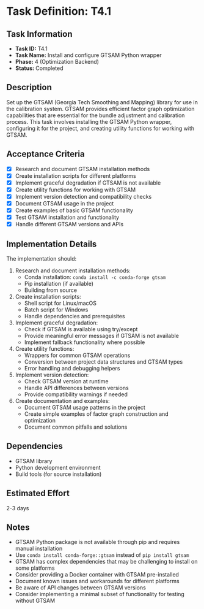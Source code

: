 # Task Definition: T4.1

## Task Information
- **Task ID:** T4.1
- **Task Name:** Install and configure GTSAM Python wrapper
- **Phase:** 4 (Optimization Backend)
- **Status:** Completed

## Description
Set up the GTSAM (Georgia Tech Smoothing and Mapping) library for use in the calibration system. GTSAM provides efficient factor graph optimization capabilities that are essential for the bundle adjustment and calibration process. This task involves installing the GTSAM Python wrapper, configuring it for the project, and creating utility functions for working with GTSAM.

## Acceptance Criteria
- [x] Research and document GTSAM installation methods
- [x] Create installation scripts for different platforms
- [x] Implement graceful degradation if GTSAM is not available
- [x] Create utility functions for working with GTSAM
- [x] Implement version detection and compatibility checks
- [x] Document GTSAM usage in the project
- [x] Create examples of basic GTSAM functionality
- [x] Test GTSAM installation and functionality
- [x] Handle different GTSAM versions and APIs

## Implementation Details
The implementation should:
1. Research and document installation methods:
   - Conda installation: `conda install -c conda-forge gtsam`
   - Pip installation (if available)
   - Building from source
2. Create installation scripts:
   - Shell script for Linux/macOS
   - Batch script for Windows
   - Handle dependencies and prerequisites
3. Implement graceful degradation:
   - Check if GTSAM is available using try/except
   - Provide meaningful error messages if GTSAM is not available
   - Implement fallback functionality where possible
4. Create utility functions:
   - Wrappers for common GTSAM operations
   - Conversion between project data structures and GTSAM types
   - Error handling and debugging helpers
5. Implement version detection:
   - Check GTSAM version at runtime
   - Handle API differences between versions
   - Provide compatibility warnings if needed
6. Create documentation and examples:
   - Document GTSAM usage patterns in the project
   - Create simple examples of factor graph construction and optimization
   - Document common pitfalls and solutions

## Dependencies
- GTSAM library
- Python development environment
- Build tools (for source installation)

## Estimated Effort
2-3 days

## Notes
- GTSAM Python package is not available through pip and requires manual installation
- Use `conda install conda-forge::gtsam` instead of `pip install gtsam`
- GTSAM has complex dependencies that may be challenging to install on some platforms
- Consider providing a Docker container with GTSAM pre-installed
- Document known issues and workarounds for different platforms
- Be aware of API changes between GTSAM versions
- Consider implementing a minimal subset of functionality for testing without GTSAM
